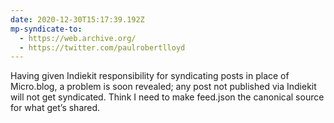 ```yaml
---
date: 2020-12-30T15:17:39.192Z
mp-syndicate-to:
  - https://web.archive.org/
  - https://twitter.com/paulrobertlloyd
---
```

Having given Indiekit responsibility for syndicating posts in place of Micro.blog, a problem is soon revealed; any post not published via Indiekit will not get syndicated. Think I need to make feed.json the canonical source for what get’s shared.
